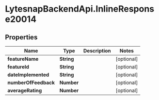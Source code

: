 # LytesnapBackendApi.InlineResponse20014

## Properties

Name | Type | Description | Notes
------------ | ------------- | ------------- | -------------
**featureName** | **String** |  | [optional] 
**featureId** | **String** |  | [optional] 
**dateImplemented** | **String** |  | [optional] 
**numberOfFeedback** | **Number** |  | [optional] 
**averageRating** | **Number** |  | [optional] 


